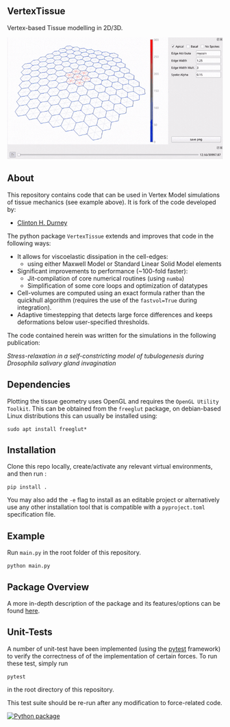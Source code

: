 ## VertexTissue
Vertex-based Tissue modelling in 2D/3D.

!["Invagination of a Model Salivary Gland"](./SG_simulation_optimized.gif )

## About
This repository contains code that can be used in Vertex Model simulations of tissue mechanics (see example above). It is fork of the code developed by:
* [Clinton H. Durney](https://clintondurney.github.io/)

The python package `VertexTissue` extends and improves that code in the following ways:
+ It allows for viscoelastic dissipation in the cell-edges:
	* using either Maxwell Model or Standard Linear Solid Model elements
+ Significant improvements to performance (~100-fold faster):
	* Jit-compilation of core numerical routines (using `numba`)
	* Simplification of some core loops and optimization of datatypes
+ Cell-volumes are computed using an exact formula rather than the quickhull algorithm (requires the use of the `fastvol=True` during integration).
+ Adaptive timestepping that detects large force differences and keeps deformations below user-specified thresholds. 

The code contained herein was written for the simulations in the following publication:

*Stress-relaxation in a self-constricting model of tubulogenesis during Drosophila salivary gland invagination*


## Dependencies

Plotting the tissue geometry uses OpenGL and requires the `OpenGL Utility Toolkit`. This can be obtained from the `freeglut` package,  on debian-based Linux distributions this can usually be installed using:
```
sudo apt install freeglut*
```

## Installation ### 

Clone this repo locally, create/activate any relevant virtual environments, and then run :
```
pip install .
```

You may also add the `-e` flag to install as an editable project or alternatively use any other installation tool that is compatible with a `pyproject.toml` specification file.

## Example

Run `main.py` in the root folder of this repository.

```
python main.py
```

## Package Overview

A more in-depth description of the package and its features/options can be found [here](OVERVIEW.md).

## Unit-Tests

A number of unit-test have been implemented (using the [pytest](https://pytest.org/) framework) to verify the correctness of of the implementation of certain forces. To run these test, simply run 
``` 
pytest
```
in the root directory of this repository.

This test suite should be re-run after any modification to force-related code.

[![Python package](https://github.com/laurentmackay/3d-vertex/actions/workflows/test-python-package.yml/badge.svg)](https://github.com/laurentmackay/3d-vertex/actions/workflows/test-python-package.yml)
